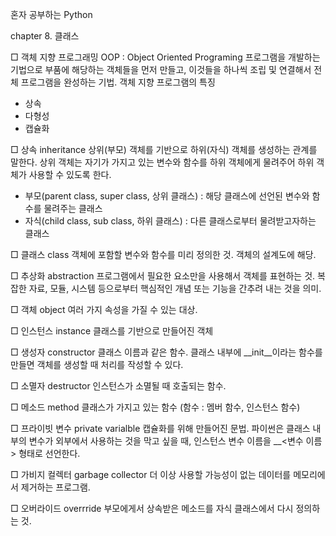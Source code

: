 혼자 공부하는 Python

chapter 8. 클래스

□ 객체 지향 프로그래밍 OOP : Object Oriented Programing
프로그램을 개발하는 기법으로 부품에 해당하는 객체들을 먼저 만들고, 이것들을 하나씩 조립 및 연결해서 전체 프로그램을 완성하는 기법.
객체 지향 프로그램의 특징
- 상속
- 다형성
- 캡슐화

□ 상속 inheritance
상위(부모) 객체를 기반으로 하위(자식) 객체를 생성하는 관계를 말한다.
상위 객체는 자기가 가지고 있는 변수와 함수를 하위 객체에게 물려주어 하위 객체가 사용할 수 있도록 한다.
- 부모(parent class, super class, 상위 클래스) : 해당 클래스에 선언된 변수와 함수를 물려주는 클래스
- 자식(child class, sub class, 하위 클래스) : 다른 클래스로부터 물려받고자하는 클래스

□ 클래스 class
객체에 포함할 변수와 함수를 미리 정의한 것.
객체의 설계도에 해당.

□ 추상화 abstraction
프로그램에서 필요한 요소만을 사용해서 객체를 표현하는 것.
복잡한 자료, 모듈, 시스템 등으로부터 핵심적인 개념 또는 기능을 간추려 내는 것을 의미.

□ 객체 object
여러 가지 속성을 가질 수 있는 대상.

□ 인스턴스 instance
클래스를 기반으로 만들어진 객체

□ 생성자 constructor
클래스 이름과 같은 함수.
클래스 내부에 __init__이라는 함수를 만들면 객체를 생성할 때 처리를 작성할 수 있다.

□ 소멸자 destructor
인스턴스가 소멸될 때 호출되는 함수.

□ 메소드 method
클래스가 가지고 있는 함수
(함수 : 멤버 함수, 인스턴스 함수)

□ 프라이빗 변수 private varialble
캡슐화를 위해 만들어진 문법.
파이썬은 클래스 내부의 변수가 외부에서 사용하는 것을 막고 싶을 때, 인스턴스 변수 이름을 __<변수 이름> 형태로 선언한다.

□ 가비지 컬렉터 garbage collector
더 이상 사용할 가능성이 없는 데이터를 메모리에서 제거하는 프로그램.

□ 오버라이드 overrride
부모에게서 상속받은 메소드를 자식 클래스에서 다시 정의하는 것.
